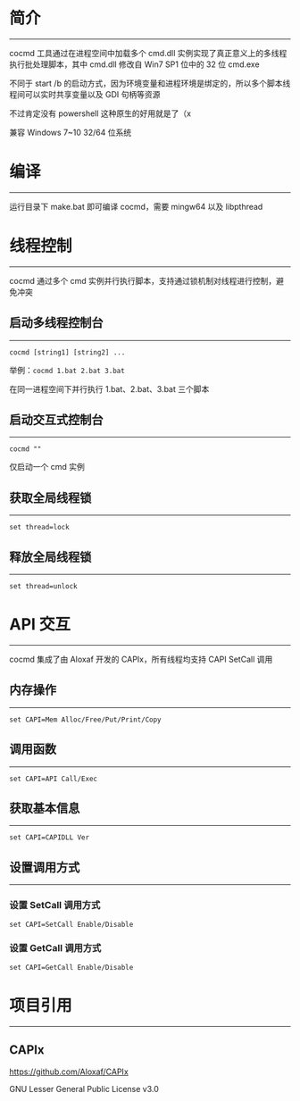 # 简介

---

cocmd 工具通过在进程空间中加载多个 cmd.dll 实例实现了真正意义上的多线程执行批处理脚本，其中 cmd.dll 修改自 Win7 SP1 位中的 32 位 cmd.exe

不同于 start /b 的启动方式，因为环境变量和进程环境是绑定的，所以多个脚本线程间可以实时共享变量以及 GDI 句柄等资源

不过肯定没有 powershell 这种原生的好用就是了（x

兼容 Windows 7~10 32/64 位系统

# 编译

---

运行目录下 make.bat 即可编译 cocmd，需要 mingw64 以及 libpthread

# 线程控制

---

cocmd 通过多个 cmd 实例并行执行脚本，支持通过锁机制对线程进行控制，避免冲突

## 启动多线程控制台

---

`cocmd [string1] [string2] ...`

举例：`cocmd 1.bat 2.bat 3.bat`

在同一进程空间下并行执行 1.bat、2.bat、3.bat 三个脚本

## 启动交互式控制台

---

`cocmd ""`

仅启动一个 cmd 实例

## 获取全局线程锁

---

`set thread=lock`

## 释放全局线程锁

---

`set thread=unlock`

# API 交互

---

cocmd 集成了由 Aloxaf 开发的 CAPIx，所有线程均支持 CAPI SetCall 调用

## 内存操作

---

`set CAPI=Mem Alloc/Free/Put/Print/Copy`

## 调用函数

---

`set CAPI=API Call/Exec`

## 获取基本信息

---

`set CAPI=CAPIDLL Ver`

## 设置调用方式

---

### 设置 SetCall 调用方式

`set CAPI=SetCall Enable/Disable`

### 设置 GetCall 调用方式

`set CAPI=GetCall Enable/Disable`

# 项目引用

---

## CAPIx

https://github.com/Aloxaf/CAPIx

GNU Lesser General Public License v3.0

